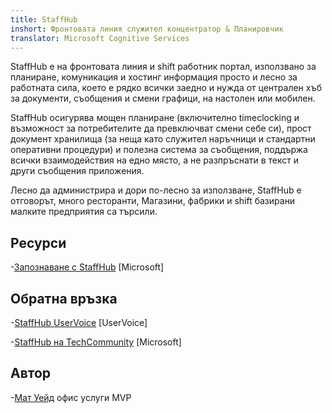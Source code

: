 ```yaml
---
title: StaffHub
inshort: Фронтовата линия служител концентратор & Планировчик
translator: Microsoft Cognitive Services
---
```


StaffHub е на фронтовата линия и shift работник портал, използвано за планиране, комуникация и хостинг информация просто и лесно за работната сила, което е рядко всички заедно и нужда от централен хъб за документи, съобщения и смени графици, на настолен или мобилен.

StaffHub осигурява мощен планиране (включително timeclocking и възможност за потребителите да превключват смени себе си), прост документ хранилища (за неща като служител наръчници и стандартни оперативни процедури) и полезна система за съобщения, поддържа всички взаимодействия на едно място, а не разпръснати в текст и други съобщения приложения. 

Лесно да администрира и дори по-лесно за използване, StaffHub е отговорът, много ресторанти, Магазини, фабрики и shift базирани малките предприятия са търсили.

Ресурси
---------

-[Запознаване с StaffHub](https://support.office.com/en-us/article/getting-started-with-microsoft-staffhub-92e9480f-0a37-47d2-ac96-2d11ee5f0656)
    \[Microsoft\]


Обратна връзка
---------

-[StaffHub UserVoice](https://staffhub.uservoice.com/forums/323718-general)
    \[UserVoice\]

-[StaffHub на TechCommunity](https://techcommunity.microsoft.com/t5/Microsoft-StaffHub/ct-p/StaffHub)
    \[Microsoft\]

Автор
---------

-[Мат Уейд](https://www.linkedin.com/in/thatmattwade/) офис услуги MVP

